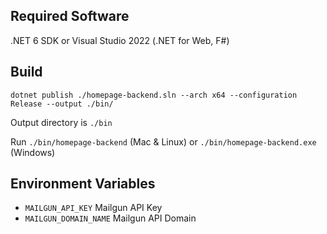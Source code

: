 ## Required Software

.NET 6 SDK or Visual Studio 2022 (.NET for Web, F#)

## Build

```
dotnet publish ./homepage-backend.sln --arch x64 --configuration Release --output ./bin/
```

Output directory is `./bin`

Run `./bin/homepage-backend` (Mac & Linux) or `./bin/homepage-backend.exe` (Windows)

## Environment Variables

- `MAILGUN_API_KEY` Mailgun API Key
- `MAILGUN_DOMAIN_NAME` Mailgun API Domain
